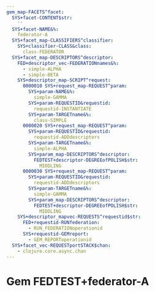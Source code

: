 ```yaml
---
gem_map-FACETS^facet:
  SYS+facet-CONTENT$str:
    ''
  SYS+facet-NAME&%:
    federator-A
  SYS+facet_map-CLASSIFIERS^classifier:
    SYS+classifier-CLASS&class:
      class-FEDERATOR
  SYS+facet_map-DESCRIPTORS^descriptor:
    FED+descriptor_vec-FEDERATIONnames&%:
      - simple-ALPHA
      - simple-BETA
    SYS+descriptor_map-SCRIPT^request:
      0000010 SYS+request_map-REQUEST^param:
        SYS+param-NAME&%:
          simple-GAMMA
        SYS+param-REQUESTID&requestid:
          requestid-INSTANTIATE
        SYS+param-TARGETname&%:
          class-SIMPLE
      0000020 SYS+request_map-REQUEST^param:
        SYS+param-REQUESTID&requestid:
          requestid-ADDdescriptors
        SYS+param-TARGETname&%:
          simple-ALPHA
        SYS+param_map-DESCRIPTORS^descriptor:
          FEDTEST+descriptor-DEGREEofPOLISH$str:
            MIDDLING
      0000030 SYS+request_map-REQUEST^param:
        SYS+param-REQUESTID&requestid:
          requestid-ADDdescriptors
        SYS+param-TARGETname&%:
          simple-GAMMA
        SYS+param_map-DESCRIPTORS^descriptor:
          FEDTEST+descriptor-DEGREEofPOLISH$str:
            MIDDLING
    SYS+descriptor_mapvec-REQUESTS^requestid$str:
      FED+requestid-RUNfederation:
        - RUN_FEDERATIONoperationid
      SYS+requestid-GEMreport:
        - GEM_REPORToperationid
  SYS+facet_vec-REQUESTportSTACK$chan:
    - clojure.core.async.chan
---
```

# Gem FEDTEST+federator-A

